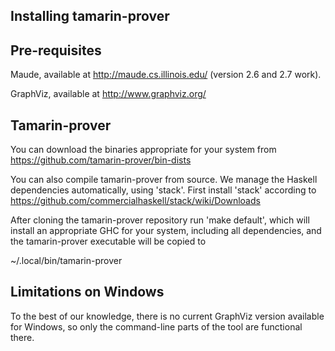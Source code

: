 Installing tamarin-prover
-------------------------

Pre-requisites
--------------

Maude, available at http://maude.cs.illinois.edu/
(version 2.6 and 2.7 work).

GraphViz, available at http://www.graphviz.org/


Tamarin-prover
--------------

You can download the binaries appropriate for your system from
https://github.com/tamarin-prover/bin-dists

You can also compile tamarin-prover from source.  We manage the
Haskell dependencies automatically, using 'stack'. First install
'stack' according to
https://github.com/commercialhaskell/stack/wiki/Downloads

After cloning the tamarin-prover repository run 'make default', which
will install an appropriate GHC for your system, including all
dependencies, and the tamarin-prover executable will be copied to

  ~/.local/bin/tamarin-prover


Limitations on Windows
----------------------

To the best of our knowledge, there is no current GraphViz version
available for Windows, so only the command-line parts of the tool are
functional there.
